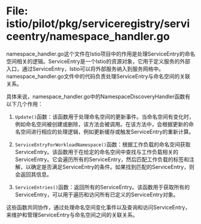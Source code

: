 # File: istio/pilot/pkg/serviceregistry/serviceentry/namespace_handler.go

namespace_handler.go这个文件在Istio项目中的作用是处理ServiceEntry的命名空间相关的逻辑。ServiceEntry是一个Istio的资源对象，它用于定义服务的外部入口，通过ServiceEntry，Istio可以将外部服务纳入到服务网格中。namespace_handler.go文件中的代码负责处理ServiceEntry与命名空间的关联关系。

具体来说，namespace_handler.go中的NamespaceDiscoveryHandler函数有以下几个作用：

1. `Update()`函数：该函数用于处理命名空间的更新事件。当命名空间有变化时，例如命名空间被创建或删除，该方法会被调用。在该方法中，会根据更新的命名空间进行相应的处理逻辑，例如更新缓存或触发ServiceEntry的重新计算。

2. `ServiceEntryForWorkloadNamespace()`函数：根据工作负载的命名空间获取ServiceEntry。该函数用于在给定的命名空间中查找与工作负载相关的ServiceEntry。它会遍历所有的ServiceEntry，然后匹配工作负载的标签和注解，以确定是否满足ServiceEntry的条件。如果找到匹配的ServiceEntry，则会返回其信息。

3. `ServiceEntries()`函数：返回所有的ServiceEntry。该函数用于获取所有的ServiceEntry，可以用于遍历和访问所有已定义的ServiceEntry对象。

这些函数共同协作，通过处理命名空间变化事件以及查询和访问ServiceEntry，来维护和管理ServiceEntry与命名空间之间的关联关系。

